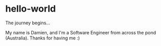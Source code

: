 hello-world
===========

The journey begins...

My name is Damien, and I'm a Software Engineer from across the pond (Australia). Thanks for having me :)
